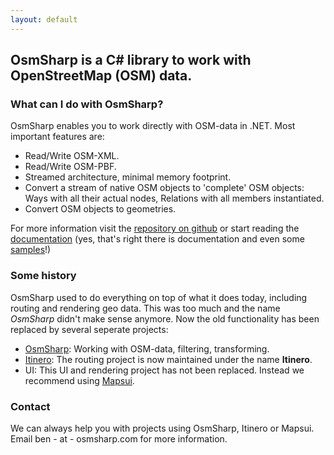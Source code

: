 ```yaml
---
layout: default
---
```


## OsmSharp is a C# library to work with OpenStreetMap (OSM) data.

### What can I do with OsmSharp?

OsmSharp enables you to work directly with OSM-data in .NET. Most important features are:

- Read/Write OSM-XML.
- Read/Write OSM-PBF.
- Streamed architecture, minimal memory footprint.
- Convert a stream of native OSM objects to 'complete' OSM objects: Ways with all their actual nodes, Relations with all members instantiated.
- Convert OSM objects to geometries.

For more information visit the [repository on github](https://github.com/OsmSharp/core) or start reading the [documentation](https://github.com/OsmSharp/core/wiki) (yes, that's right there is documentation and even some [samples](https://github.com/OsmSharp/core/tree/develop/samples)!)

### Some history

OsmSharp used to do everything on top of what it does today, including routing and rendering geo data. This was too much and the name _OsmSharp_ didn't make sense anymore. Now the old functionality has been replaced by several seperate projects:

- [OsmSharp](https://github.com/OsmSharp/core): Working with OSM-data, filtering, transforming.
- [Itinero](https://github.com/itinero/): The routing project is now maintained under the name **Itinero**.
- UI: This UI and rendering project has not been replaced. Instead we recommend using [Mapsui](https://github.com/pauldendulk/Mapsui).

### Contact

We can always help you with projects using OsmSharp, Itinero or Mapsui. Email ben - at - osmsharp.com for more information.
